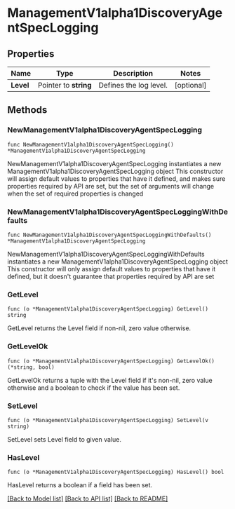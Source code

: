 # ManagementV1alpha1DiscoveryAgentSpecLogging

## Properties

Name | Type | Description | Notes
------------ | ------------- | ------------- | -------------
**Level** | Pointer to **string** | Defines the log level. | [optional] 

## Methods

### NewManagementV1alpha1DiscoveryAgentSpecLogging

`func NewManagementV1alpha1DiscoveryAgentSpecLogging() *ManagementV1alpha1DiscoveryAgentSpecLogging`

NewManagementV1alpha1DiscoveryAgentSpecLogging instantiates a new ManagementV1alpha1DiscoveryAgentSpecLogging object
This constructor will assign default values to properties that have it defined,
and makes sure properties required by API are set, but the set of arguments
will change when the set of required properties is changed

### NewManagementV1alpha1DiscoveryAgentSpecLoggingWithDefaults

`func NewManagementV1alpha1DiscoveryAgentSpecLoggingWithDefaults() *ManagementV1alpha1DiscoveryAgentSpecLogging`

NewManagementV1alpha1DiscoveryAgentSpecLoggingWithDefaults instantiates a new ManagementV1alpha1DiscoveryAgentSpecLogging object
This constructor will only assign default values to properties that have it defined,
but it doesn't guarantee that properties required by API are set

### GetLevel

`func (o *ManagementV1alpha1DiscoveryAgentSpecLogging) GetLevel() string`

GetLevel returns the Level field if non-nil, zero value otherwise.

### GetLevelOk

`func (o *ManagementV1alpha1DiscoveryAgentSpecLogging) GetLevelOk() (*string, bool)`

GetLevelOk returns a tuple with the Level field if it's non-nil, zero value otherwise
and a boolean to check if the value has been set.

### SetLevel

`func (o *ManagementV1alpha1DiscoveryAgentSpecLogging) SetLevel(v string)`

SetLevel sets Level field to given value.

### HasLevel

`func (o *ManagementV1alpha1DiscoveryAgentSpecLogging) HasLevel() bool`

HasLevel returns a boolean if a field has been set.


[[Back to Model list]](../README.md#documentation-for-models) [[Back to API list]](../README.md#documentation-for-api-endpoints) [[Back to README]](../README.md)



